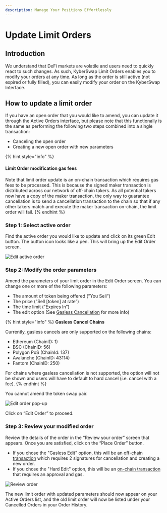 ```yaml
---
description: Manage Your Positions Effortlessly
---
```


# Update Limit Orders

## Introduction

We understand that DeFi markets are volatile and users need to quickly react to such changes. As such, KyberSwap Limit Orders enables you to modify your orders at any time. As long as the order is still active (not expired or fully filled), you can easily modify your order on the KyberSwap Interface.&#x20;

## How to update a limit order

If you have an open order that you would like to amend, you can update it through the Active Orders interface, but please note that this functionally is the same as performing the following two steps combined into a single transaction:

* Canceling the open order
* Creating a new open order with new parameters

{% hint style="info" %}
#### Limit Order modification gas fees

Note that limit order update is an on-chain transaction which requires gas fees to be processed. This is because the signed maker transaction is distributed across our network of off-chain takers. As all potential takers now have a copy of the maker transaction, the only way to guarantee cancellation is to send a cancellation transaction to the chain so that if any other takers match and execute the maker transaction on-chain, the limit order will fail.
{% endhint %}

### **Step 1**: Select active order

Find the active order you would like to update and click on its green Edit button. The button icon looks like a pen. This will bring up the Edit Order screen.

![Edit active order](../../../.gitbook/assets/LO\_Edit\_Button.png)

### **Step 2**: Modify the order parameters

Amend the parameters of your limit order in the Edit Order screen. You can change one or more of the following parameters:

* The amount of token being offered (”You Sell”)
* The price (”Sell \[token] at rate”)
* The time limit (”Expires In”)
* The edit option (See [Gasless Cancellation](../concepts/gasless-cancellation.md) for more info)

{% hint style="info" %}
**Gasless Cancel Chains**

Currently, gasless cancels are only supported on the following chains:

* Ethereum (ChainID: 1)
* BSC (ChainID: 56)
* Polygon PoS (ChainId: 137)
* Avalanche (ChainID: 43114)
* Fantom (ChainID: 250)

For chains where gasless cancellation is not supported, the option will not be shown and users will have to default to hard cancel (i.e. cancel with a fee).
{% endhint %}

You cannot amend the token swap pair.

![Edit order pop-up](../../../.gitbook/assets/LO\_Edit\_Preview.png)

Click on “Edit Order” to proceed.

### **Step 3**: Review your modified order

Review the details of the order in the “Review your order” screen that appears. Once you are satisfied, click on the “Place Order” button.&#x20;

* If you chose the "Gasless Edit" option, this will be an [off-chain transaction](../../../getting-started/foundational-topics/decentralized-technologies/on-chain-vs-off-chain-data.md) which requires 2 signatures for cancellation and creating a new order.
* If you chose the "Hard Edit" option, this will be an [on-chain transaction](../concepts/off-chain-relay.md) that requires an approval and gas.

![Review order](../../../.gitbook/assets/LO\_Edit\_Confirmation.png)

The new limit order with updated parameters should now appear on your Active Orders list, and the old limit order will now be listed under your Cancelled Orders in your Order History.
